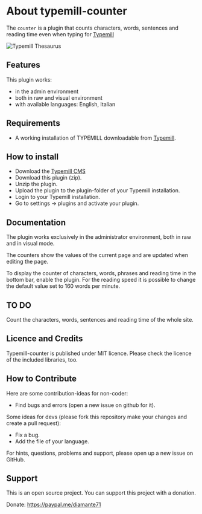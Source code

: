 # About typemill-counter

The `counter` is a plugin that counts characters, words, sentences and reading time even when typing for [Typemill](https://github.com/typemill/typemill)

![Typemill Thesaurus](assets/thesaurus.gif)

## Features

This plugin works:
* in the admin environment
* both in raw and visual environment
* with available languages: English, Italian

## Requirements

* A working installation of TYPEMILL downloadable from [Typemill](https://typemill.net/).

## How to install

* Download the [Typemill CMS](https://typemill.net/)
* Download this plugin (zip).
* Unzip the plugin.
* Upload the plugin to the plugin-folder of your Typemill installation.
* Login to your Typemill installation.
* Go to settings -> plugins and activate your plugin.

## Documentation

The plugin works exclusively in the administrator environment, both in raw and in visual mode.

The counters show the values of the current page and are updated when editing the page.

To display the counter of characters, words, phrases and reading time in the bottom bar, enable the plugin. For the reading speed it is possible to change the default value set to 160 words per minute.

## TO DO

Count the characters, words, sentences and reading time of the whole site.

## Licence and Credits

Typemill-counter is published under MIT licence. Please check the licence of the included libraries, too.

## How to Contribute

Here are some contribution-ideas for non-coder:

* Find bugs and errors (open a new issue on github for it).

Some ideas for devs (please fork this repository make your changes and create a pull request):

* Fix a bug.
* Add the file of your language.

For hints, questions, problems and support, please open up a new issue on GitHub.

## Support

This is an open source project. You can support this project with a donation.

Donate: https://paypal.me/diamante71